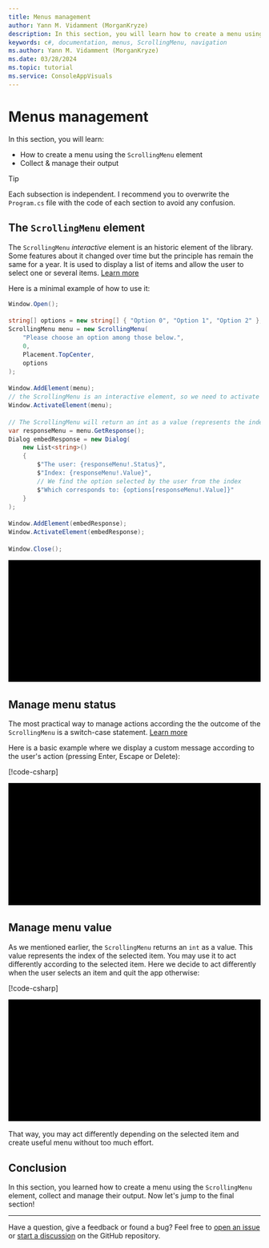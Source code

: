 ```yaml
---
title: Menus management
author: Yann M. Vidamment (MorganKryze)
description: In this section, you will learn how to create a menu using the ScrollingMenu element, collect & manage their output and navigate in an application.
keywords: c#, documentation, menus, ScrollingMenu, navigation
ms.author: Yann M. Vidamment (MorganKryze)
ms.date: 03/28/2024
ms.topic: tutorial
ms.service: ConsoleAppVisuals
---
```


# Menus management

In this section, you will learn:

- How to create a menu using the `ScrollingMenu` element
- Collect & manage their output

> [!TIP]
> Each subsection is independent. I recommend you to overwrite the `Program.cs` file with the code of each section to avoid any confusion.

## The `ScrollingMenu` element

The `ScrollingMenu` _interactive_ element is an historic element of the library. Some features about it changed over time but the principle has remain the same for a year. It is used to display a list of items and allow the user to select one or several items. [Learn more](https://morgankryze.github.io/ConsoleAppVisuals/3-references/ConsoleAppVisuals.InteractiveElements.ScrollingMenu.html)

Here is a minimal example of how to use it:

```csharp
Window.Open();

string[] options = new string[] { "Option 0", "Option 1", "Option 2" };
ScrollingMenu menu = new ScrollingMenu(
    "Please choose an option among those below.",
    0,
    Placement.TopCenter,
    options
);

Window.AddElement(menu);
// the ScrollingMenu is an interactive element, so we need to activate it
Window.ActivateElement(menu);

// The ScrollingMenu will return an int as a value (represents the index of the selected item)
var responseMenu = menu.GetResponse();
Dialog embedResponse = new Dialog(
    new List<string>()
    {
        $"The user: {responseMenu!.Status}",
        $"Index: {responseMenu!.Value}",
        // We find the option selected by the user from the index
        $"Which corresponds to: {options[responseMenu!.Value]}"
    }
);

Window.AddElement(embedResponse);
Window.ActivateElement(embedResponse);

Window.Close();
```

![ScrollingMenu](../assets/vid/gif/menus_management/scrolling_menu.gif)

## Manage menu status

The most practical way to manage actions according the the outcome of the `ScrollingMenu` is a switch-case statement. [Learn more](https://www.w3schools.com/cs/cs_switch.php)

Here is a basic example where we display a custom message according to the user's action (pressing Enter, Escape or Delete):

[!code-csharp[](../assets/code/menus/status.cs?highlight=15,17,29,41)]

![Using Status](../assets/vid/gif/menus_management/status.gif)

## Manage menu value

As we mentioned earlier, the `ScrollingMenu` returns an `int` as a value. This value represents the index of the selected item. You may use it to act differently according to the selected item. Here we decide to act differently when the user selects an item and quit the app otherwise:

[!code-csharp[](../assets/code/menus/value.cs?highlight=19,21,30,39)]

![Using Value](../assets/vid/gif/menus_management/value.gif)

That way, you may act differently depending on the selected item and create useful menu without too much effort.

## Conclusion

In this section, you learned how to create a menu using the `ScrollingMenu` element, collect and manage their output. Now let's jump to the final section!

---

Have a question, give a feedback or found a bug? Feel free to [open an issue](https://github.com/MorganKryze/ConsoleAppVisuals/issues) or [start a discussion](https://github.com/MorganKryze/ConsoleAppVisuals/discussions) on the GitHub repository.
